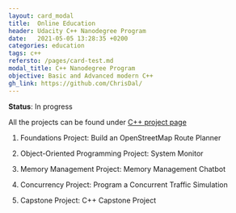 ```yaml
---
layout: card_modal
title:  Online Education
header: Udacity C++ Nanodegree Program
date:   2021-05-05 13:28:35 +0200
categories: education
tags: c++ 
refersto: /pages/card-test.md
modal_title: C++ Nanodegree Program
objective: Basic and Advanced modern C++ 
gh_link: https://github.com/ChrisDal/
---
```


__Status__: In progress

All the projects can be found under [C++ project page](./projects_cpp.md)

1. Foundations
    Project: Build an OpenStreetMap Route Planner


2. Object-Oriented Programming
    Project: System Monitor


3. Memory Management
    Project: Memory Management Chatbot


4. Concurrency
    Project: Program a Concurrent Traffic Simulation


5. Capstone
    Project: C++ Capstone Project
